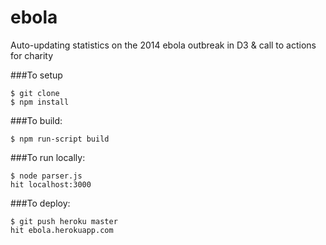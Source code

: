 ebola
=====

Auto-updating statistics on the 2014 ebola outbreak in D3 &amp; call to actions for charity

###To setup

```
$ git clone
$ npm install
```

###To build:

```
$ npm run-script build
```

###To run locally:

```
$ node parser.js
hit localhost:3000
```

###To deploy:

```
$ git push heroku master
hit ebola.herokuapp.com
```

